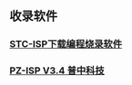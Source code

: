 ## 收录软件
### [STC-ISP下载编程烧录软件](https://www.stcmcudata.com/index.htm)
### [PZ-ISP V3.4 普中科技](http://www.prechin.cn/index.html)
